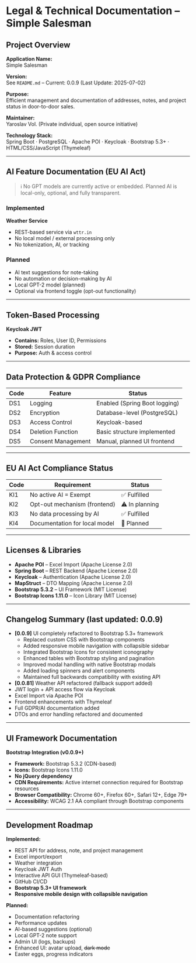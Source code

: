 # Legal & Technical Documentation – Simple Salesman

## Project Overview

**Application Name:**  
Simple Salesman

**Version:**  
See `README.md` – Current: 0.0.9 (Last Update: 2025-07-02)

**Purpose:**  
Efficient management and documentation of addresses, notes, and project status in door-to-door sales.

**Maintainer:**  
Yaroslav Vol. (Private individual, open source initiative)

**Technology Stack:**  
Spring Boot · PostgreSQL · Apache POI · Keycloak · Bootstrap 5.3+ · HTML/CSS/JavaScript (Thymeleaf)

---

## AI Feature Documentation (EU AI Act)

> ℹ️ No GPT models are currently active or embedded. Planned AI is local-only, optional, and fully transparent.

### Implemented

**Weather Service**
- REST-based service via `wttr.in`
- No local model / external processing only
- No tokenization, AI, or tracking

### Planned

- AI text suggestions for note-taking
- No automation or decision-making by AI
- Local GPT-2 model (planned)
- Optional via frontend toggle (opt-out functionality)

---

## Token-Based Processing

**Keycloak JWT**
- **Contains:** Roles, User ID, Permissions
- **Stored:** Session duration
- **Purpose:** Auth & access control

---

## Data Protection & GDPR Compliance

| Code  | Feature               | Status                           |
|-------|-----------------------|----------------------------------|
| DS1   | Logging               | Enabled (Spring Boot logging)    |
| DS2   | Encryption            | Database-level (PostgreSQL)      |
| DS3   | Access Control        | Keycloak-based                   |
| DS4   | Deletion Function     | Basic structure implemented      |
| DS5   | Consent Management    | Manual, planned UI frontend      |

---

## EU AI Act Compliance Status

| Code  | Requirement                       | Status          |
|-------|------------------------------------|-----------------|
| KI1   | No active AI = Exempt             | ✅ Fulfilled    |
| KI2   | Opt-out mechanism (frontend)      | ⚠️ In planning  |
| KI3   | No data processing by AI          | ✅ Fulfilled    |
| KI4   | Documentation for local model     | 📝 Planned      |

---

## Licenses & Libraries

- **Apache POI** – Excel Import (Apache License 2.0)
- **Spring Boot** – REST Backend (Apache License 2.0)
- **Keycloak** – Authentication (Apache License 2.0)
- **MapStruct** – DTO Mapping (Apache License 2.0)
- **Bootstrap 5.3.2** – UI Framework (MIT License)
- **Bootstrap Icons 1.11.0** – Icon Library (MIT License)

---

## Changelog Summary (last updated: 0.0.9)

- **[0.0.9]** UI completely refactored to Bootstrap 5.3+ framework
  - Replaced custom CSS with Bootstrap components
  - Added responsive mobile navigation with collapsible sidebar
  - Integrated Bootstrap Icons for consistent iconography
  - Enhanced tables with Bootstrap styling and pagination
  - Improved modal handling with native Bootstrap modals
  - Added loading spinners and alert components
  - Maintained full backwards compatibility with existing API
- **[0.0.81]** Weather API refactored (fallback support added)
- JWT login + API access flow via Keycloak
- Excel Import via Apache POI
- Frontend enhancements with Thymeleaf
- Full GDPR/AI documentation added
- DTOs and error handling refactored and documented

---

## UI Framework Documentation

**Bootstrap Integration (v0.0.9+)**
- **Framework:** Bootstrap 5.3.2 (CDN-based)
- **Icons:** Bootstrap Icons 1.11.0
- **No jQuery dependency**
- **CDN Requirements:** Active internet connection required for Bootstrap resources
- **Browser Compatibility:** Chrome 60+, Firefox 60+, Safari 12+, Edge 79+
- **Accessibility:** WCAG 2.1 AA compliant through Bootstrap components

---

## Development Roadmap

**Implemented:**
- REST API for address, note, and project management
- Excel import/export
- Weather integration
- Keycloak JWT Auth
- Interactive API GUI (Thymeleaf-based)
- GitHub CI/CD
- **Bootstrap 5.3+ UI framework**
- **Responsive mobile design with collapsible navigation**

**Planned:**
- Documentation refactoring
- Performance updates
- AI-based suggestions (optional)
- Local GPT-2 note support
- Admin UI (logs, backups)
- Enhanced UI: avatar upload, ~~dark mode~~
- Easter eggs, progress indicators

